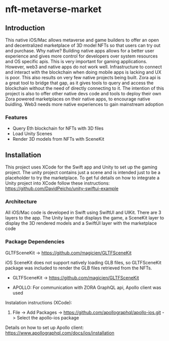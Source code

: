 # nft-metaverse-market

## Introduction
This native iOS/Mac allows metaverse and game builders to offer an open and decentralized marketplace of 3D model NFTs so that users can try out and purchase. 
Why native? Building native apps allows for a better user experience and gives more control for developers over system resources and OS specific apis. This is very important for gaming applications.
However, web3 and native apps do not work well. Infrastructure to connect and interact with the blockchain when doing mobile apps is lacking and UX is poor. This also results on very few native projects being built. Zora api is a great tool to bridge that gap, as it gives tools to query and access the blockchain without the need of directly connecting to it. 
The intention of this project is also to offer other native devs code and tools to deploy their own Zora powered marketplaces on their native apps, to encourage native buidling. Web3 needs more native experiences to gain mainstream adoption

### Features
* Query Eth blockchain for NFTs with 3D files
* Load Unity Scenes 
* Render 3D models from NFTs with SceneKit

## Installation
This project uses XCode for the Swift app and Unity to set up the gaming project.
The unity project contains just a scene and is intended just to be a placeholder to try the marketplace. 
To get ful details on how to integrate a Unity project into XCode follow these instructions:
https://github.com/DavidPeicho/unity-swiftui-example

### Architecture
All iOS/Mac code is developed in Swift using SwiftUI and UIKit. There are 3 layers to the app. The Unity layer that displays the game, a SceneKit layer to display the 3D rendered models and a SwiftUI layer with the marketplace code


### Package Dependencies

GLTFSceneKit -> https://github.com/magicien/GLTFSceneKit

iOS SceneKit does not support natively loading GLB files, so GLTFSceneKit package was included to render the GLB files retrieved from the NFTs.


* GLTFSceneKit -> https://github.com/magicien/GLTFSceneKit


* APOLLO: For communication with ZORA GraphQL api, Apollo client was used

Instalation instructions (XCode):
1. File -> Add Packages -> https://github.com/apollographql/apollo-ios.git -> Select the apollo-ios package

Details on how to set up Apollo client: 
https://www.apollographql.com/docs/ios/installation
